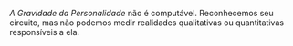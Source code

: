 ﻿*A Gravidade da Personalidade* não é computável. Reconhecemos seu circuito, mas não podemos medir realidades qualitativas ou quantitativas responsíveis a ela.